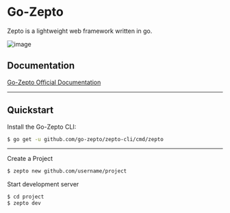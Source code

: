 # Go-Zepto

Zepto is a lightweight web framework written in go.

![image](https://go-zepto.com/public/img/og_image.png)

## Documentation

[Go-Zepto Official Documentation](https://go-zepto.com/docs)

---

## Quickstart

Install the Go-Zepto CLI:

```bash
$ go get -u github.com/go-zepto/zepto-cli/cmd/zepto
```

---

Create a Project

```bash
$ zepto new github.com/username/project
```


Start development server

```bash
$ cd project
$ zepto dev
```
